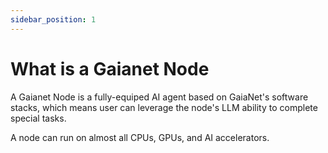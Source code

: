 ```yaml
---
sidebar_position: 1
---
```


# What is a Gaianet Node

A Gaianet Node is a fully-equiped AI agent based on GaiaNet's software stacks, which means user can leverage the node's LLM ability to complete special tasks.

A node can run on almost all CPUs, GPUs, and AI accelerators.


